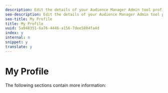 ```yaml
---
description: Edit the details of your Audience Manager Admin tool profile or change your password.
seo-description: Edit the details of your Audience Manager Admin tool profile or change your password.
seo-title: My Profile
title: My Profile
uuid: 5a948351-6a76-4446-a156-7dee5804fa4d
index: y
internal: n
snippet: y
translate: y
---
```


# My Profile

The following sections contain more information: 
